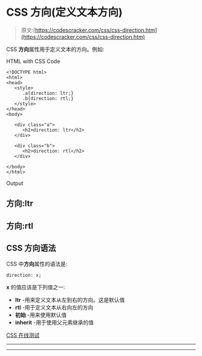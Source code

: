 # CSS 方向(定义文本方向)

> 原文:[https://codescracker.com/css/css-direction.htm](https://codescracker.com/css/css-direction.htm)

CSS **方向**属性用于定义文本的方向。例如:

HTML with CSS Code

```
<!DOCTYPE html>
<html>
<head>
   <style>
      .a{direction: ltr;}
      .b{direction: rtl;}
   </style>
</head>
<body>

   <div class="a">
      <h2>direction: ltr</h2>
   </div>

   <div class="b">
      <h2>direction: rtl</h2>
   </div>

</body>
</html>
```

Output

## 方向:ltr

## 方向:rtl

## CSS 方向语法

CSS 中**方向**属性的语法是:

```
direction: x;
```

**x** 的值应该是下列值之一:

*   **ltr** -用来定义文本从左到右的方向。这是默认值
*   **rtl** -用于定义文本从右向左的方向
*   **初始** -用来使用默认值
*   **inherit** -用于使用父元素继承的值

[CSS 在线测试](/exam/showtest.php?subid=5)

* * *

* * *